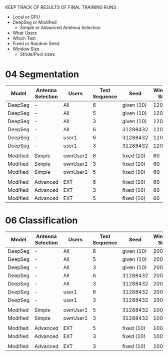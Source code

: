 KEEP TRACK OF RESULTS OF FINAL TRAINING RUNS
- Local or GPU
- DeepSeg or Modified
  - Simple or Advanced Antenna Selection
- What Users
- Which Test
- Fixed or Random Seed
- Window Size
  - Stride/Pool sizes


<!--     DeepSeg | -                 | All      | 3             | 31288432   | 120        | 4,2     | 4,2     | 6,6      | -->
# 04 Segmentation
| Model    | Antenna Selection | Users    | Test Sequence | Seed       | Window Size | Stride1 | Stride2 | Pool Size | Accuracy |
| -------- | ----------------- | -------- | ------------- | ---------- | ----------- | ------- | ------- | --------- | -------- |
| DeepSeg  | -                 | All      | 6             | given (10) | 120         | 4,2     | 4,2     | 6,6       | 97.7%    |
| DeepSeg  | -                 | All      | 5             | given (10) | 120         | 4,2     | 4,2     | 6,6       | 33.0%    |
| DeepSeg  | -                 | All      | 3             | given (10) | 120         | 4,2     | 4,2     | 6,6       | 34.9%    |
| DeepSeg  | -                 | All      | 6             | 31288432   | 120         | 4,2     | 4,2     | 6,6       | 97.7%    |
| DeepSeg  | -                 | user1    | 6             | 31288432   | 120         | 4,2     | 4,2     | 6,6       | 56.4%    |
| DeepSeg  | -                 | user1    | 3             | 31288432   | 120         | 4,2     | 4,2     | 6,6       | 69.9%    |
|          |                   |          |               |            |             |         |         |           |          |
| Modified | Simple            | ownUser1 | 6             | fixed (10) | 60          | 2,2     | 4,2     | 6,6       | 90.1%    |
| Modified | Simple            | ownUser1 | 3             | fixed (10) | 60          | 2,2     | 4,2     | 6,6       | 46.4%    |
| Modified | Simple            | ownUser1 | 5             | fixed (10) | 60          | 2,2     | 4,2     | 6,6       | 88.8%    |
|          |                   |          |               |            |             |         |         |           |          |
| Modified | Advanced          | EXT      | 6             | fixed (10) | 60          | 2,2     | 4,2     | 6,6       | 88.7%    |
| Modified | Advanced          | EXT      | 3             | fixed (10) | 60          | 2,2     | 4,2     | 6,6       | 61.6%    |
| Modified | Advanced          | EXT      | 5             | fixed (10) | 60          | 2,2     | 4,2     | 6,6       | 85.8%    |

# 06 Classification
| Model    | Antenna Selection | Users    | Test Sequence | Seed       | Window Size | Stride1 | Stride2 | Pool Size | Accuracy |
| -------- | ----------------- | -------- | ------------- | ---------- | ----------- | ------- | ------- | --------- | -------- |
| DeepSeg  | -                 | All      | 6             | given (10) | 200         | 5,2     | 5,2     | 6,6       | 76.7%    |
| DeepSeg  | -                 | All      | 5             | given (10) | 200         | 5,2     | 5,2     | 6,6       | 75.6%    |
| DeepSeg  | -                 | All      | 3             | given (10) | 200         | 5,2     | 5,2     | 6,6       | 62.0%    |
| DeepSeg  | -                 | All      | 6             | 31288432   | 200         | 5,2     | 5,2     | 6,6       | 72.2%    |
| DeepSeg  | -                 | All      | 3             | 31288432   | 200         | 5,2     | 5,2     | 6,6       | 59.5%    |
| DeepSeg  | -                 | user1    | 6             | 31288432   | 200         | 5,2     | 5,2     | 6,6       | 48.6%    |
| DeepSeg  | -                 | user1    | 3             | 31288432   | 200         | 5,2     | 5,2     | 6,6       | 48.0%    |
|          |                   |          |               |            |             |         |         |           |          |
| Modified | Simple            | ownUser1 | 5             | 31288432   | 100         | 3,2     | 4,2     | 7,6       | 60.1%    |
| Modified | Simple            | ownUser1 | 3             | 31288432   | 100         | 3,2     | 4,2     | 7,6       | 22.92%   |
|          |                   |          |               |            |             |         |         |           |          |
| Modified | Advanced          | EXT      | 5             | fixed (10) | 100         | 3,2     | 4,2     | 7,6       | 60.4%    |
| Modified | Advanced          | EXT      | 3             | fixed (10) | 100         | 3,2     | 4,2     | 7,6       | 72.0%    |
|          |                   |          |               |            |             |         |         |           |          |
| Modified | Advanced          | EXT      | 3             | fixed (10) | 100         | 2,2     | 5,2     | 8,6       | 87.7%    |

